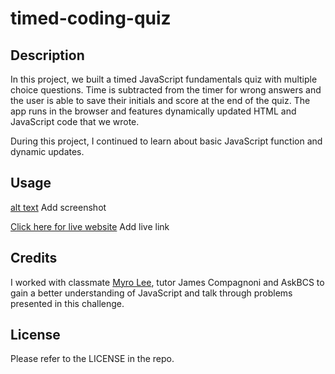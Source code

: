 # timed-coding-quiz

## Description

In this project, we built a timed JavaScript fundamentals quiz with multiple choice questions. Time is subtracted from the timer for wrong answers and the user is able to save their initials and score at the end of the quiz. The app runs in the browser and features dynamically updated HTML and JavaScript code that we wrote.  

During this project, I continued to learn about basic JavaScript function and dynamic updates.

## Usage

[alt text](./assets/Timed%20Quiz.mp4) Add screenshot

[Click here for live website]() Add live link


## Credits

I worked with classmate [Myro Lee](https://github.com/myrojoylee), tutor James Compagnoni and AskBCS to gain a better understanding of JavaScript and talk through problems presented in this challenge.


## License

Please refer to the LICENSE in the repo.